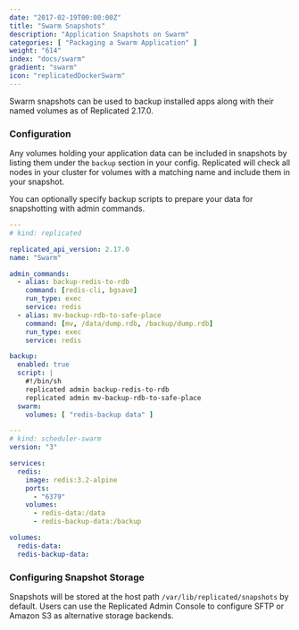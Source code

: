 ```yaml
---
date: "2017-02-19T00:00:00Z"
title: "Swarm Snapshots"
description: "Application Snapshots on Swarm"
categories: [ "Packaging a Swarm Application" ]
weight: "614"
index: "docs/swarm"
gradient: "swarm"
icon: "replicatedDockerSwarm"
---
```


Swarm snapshots can be used to backup installed apps along with their named volumes as of Replicated 2.17.0.

### Configuration

Any volumes holding your application data can be included in snapshots by listing them under the `backup` section in your config.
Replicated will check all nodes in your cluster for volumes with a matching name and include them in your snapshot.

You can optionally specify backup scripts to prepare your data for snapshotting with admin commands.

```yaml
---
# kind: replicated

replicated_api_version: 2.17.0
name: "Swarm"

admin_commands:
  - alias: backup-redis-to-rdb
    command: [redis-cli, bgsave]
    run_type: exec
    service: redis
  - alias: mv-backup-rdb-to-safe-place
    command: [mv, /data/dump.rdb, /backup/dump.rdb]
    run_type: exec
    service: redis

backup:
  enabled: true
  script: |
    #!/bin/sh
    replicated admin backup-redis-to-rdb
    replicated admin mv-backup-rdb-to-safe-place
  swarm:
    volumes: [ "redis-backup data" ]

---
# kind: scheduler-swarm
version: "3"

services:
  redis:
    image: redis:3.2-alpine
    ports:
      - "6379"
    volumes:
      - redis-data:/data
      - redis-backup-data:/backup

volumes:
  redis-data:
  redis-backup-data:
```

### Configuring Snapshot Storage

Snapshots will be stored at the host path `/var/lib/replicated/snapshots` by default.
Users can use the Replicated Admin Console to configure SFTP or Amazon S3 as alternative storage backends.
